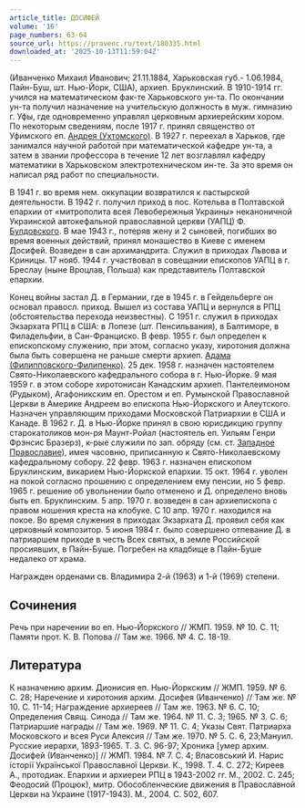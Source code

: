 ```yaml
---
article_title: ДОСИФЕЙ
volume: '16'
page_numbers: 63-64
source_url: https://pravenc.ru/text/180335.html
downloaded_at: '2025-10-13T11:59:04Z'
---
```


(Иванченко Михаил Иванович; 21.11.1884, Харьковская губ.- 1.06.1984, Пайн-Буш, шт. Нью-Йорк, США), архиеп. Бруклинский. В 1910-1914 гг. учился на математическом фак-те Харьковского ун-та. По окончании ун-та получил назначение на учительскую должность в муж. гимназию г. Уфы, где одновременно управлял церковным архиерейским хором. По некоторым сведениям, после 1917 г. принял священство от Уфимского еп. [Андрея (Ухтомского)](<https://pravenc.ru/text/Андрея (Ухтомского).html>). В 1927 г. переехал в Харьков, где занимался научной работой при математической кафедре ун-та, а затем в звании профессора в течение 12 лет возглавлял кафедру математики в Харьковском электротехническом ин-те. За это время он написал ряд работ по специальности.

В 1941 г. во время нем. оккупации возвратился к пастырской деятельности. В 1942 г. получил приход в пос. Котельва в Полтавской епархии от «митрополита всея Левобережныя Украины» неканоничной Украинской автокефальной православной церкви (УАПЦ) Ф. [Булдовского](https://pravenc.ru/text/Булдовского.html). В мае 1943 г., потеряв жену и 2 сыновей, погибших во время военных действий, принял монашество в Киеве с именем Досифей. Возведен в сан архимандрита. Служил в приходах Львова и Криницы. 17 нояб. 1944 г. участвовал в совещании епископов УАПЦ в г. Бреслау (ныне Вроцлав, Польша) как представитель Полтавской епархии.

Конец войны застал Д. в Германии, где в 1945 г. в Гейдельберге он основал правосл. приход. Вышел из состава УАПЦ и вернулся в РПЦ (обстоятельства перехода неизвестны). С 1951 г. служил в приходах Экзархата РПЦ в США: в Лопезе (шт. Пенсильвания), в Балтиморе, в Филадельфии, в Сан-Франциско. В февр. 1955 г. был определен к епископскому служению, при этом, согласно указу, хиротония должна была быть совершена не раньше смерти архиеп. [Адама (Филипповского-Филипенко)](<https://pravenc.ru/text/Адама (Филипповского-Филипенко).html>). 25 дек. 1958 г. назначен настоятелем Свято-Николаевского кафедрального собора в г. Нью-Йорке. 9 мая 1959 г. в этом соборе хиротонисан Канадским архиеп. Пантелеимоном (Рудыком), Агафоникским еп. Орестом и еп. Румынской Православной Церкви в Америке Андреем во епископа Нью-Йоркского и Алеутского. Назначен управляющим приходами Московской Патриархии в США и Канаде. В 1962 г. Д. в Нью-Йорке принял в свою юрисдикцию группу старокатоликов мон-ря Маунт-Ройал (настоятель еп. Уильям Генри Фрэнсис Бразерз), к-рые служили по зап. обряду (см. ст. [Западное Православие](<https://pravenc.ru/text/Западное Православие.html>)), имея часовню, приписанную к Свято-Николаевскому кафедральному собору. 22 февр. 1963 г. назначен епископом Бруклинским, викарием Нью-Йоркской епархии. 15 окт. 1964 г. уволен на покой согласно прошению с определением ему пенсии, но 5 февр. 1965 г. решение об увольнении было отменено и Д. определено вновь быть еп. Бруклинским. 5 апр. 1970 г. возведен в сан архиепископа с правом ношения креста на клобуке. С 10 апр. 1970 г. находился на покое. Во время служения в приходах Экзархата Д. проявил себя как церковный композитор. 5 июня 1984 г. было совершено отпевание Д. в патриаршем приходе в честь Всех святых, в земле Российской просиявших, в Пайн-Буше. Погребен на кладбище в Пайн-Буше недалеко от храма.

Награжден орденами св. Владимира 2-й (1963) и 1-й (1969) степени.

## Сочинения

Речь при наречении во еп. Нью-Йоркского // ЖМП. 1959. № 10. С. 11; Памяти прот. К. В. Попова // Там же. 1966. № 4. С. 18-19.

## Литература

К назначению архим. Дионисия еп. Нью-Йоркским // ЖМП. 1959. № 6. С. 28; Наречение и хиротония архим. Досифея (Иванченко) // Там же. № 10. С. 11-14; Награждение архиереев // Там же. 1963. № 6. С. 10; Определения Свящ. Синода // Там же. 1964. № 11. С. 3; 1965. № 3. С. 6; Патриаршие награды // Там же. 1969. № 11. С. 4; Указы Свят. Патриарха Московского и всея Руси Алексия // Там же. 1970. № 5. С. 6, 23;Мануил. Русские иерархи, 1893-1965. Т. 3. С. 96-97; Хроника [умер архим. Досифей (Иванченко)] // ЖМП. 1984. № 7. С. 4; Власовський И. Нарис iсторiï Украïнськоï Православноï Церкви. К., 1998. Т. 4. С. 272; Киреев А., протодиак. Епархии и архиереи РПЦ в 1943-2002 гг. М., 2002. С. 245; Феодосий (Процюк), митр. Обособленческие движения в Православной Церкви на Украине (1917-1943). М., 2004. С. 502, 607.
